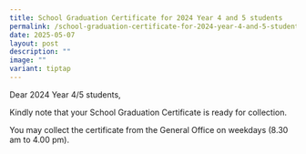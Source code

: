 ```yaml
---
title: School Graduation Certificate for 2024 Year 4 and 5 students
permalink: /school-graduation-certificate-for-2024-year-4-and-5-students/
date: 2025-05-07
layout: post
description: ""
image: ""
variant: tiptap
---
```

<p>Dear 2024 Year 4/5 students,&nbsp;</p>
<p>Kindly note that your School Graduation Certificate is ready for collection.&nbsp;</p>
<p>You may collect the certificate from the General Office on weekdays (8.30
am to 4.00 pm).</p>
<p></p>
